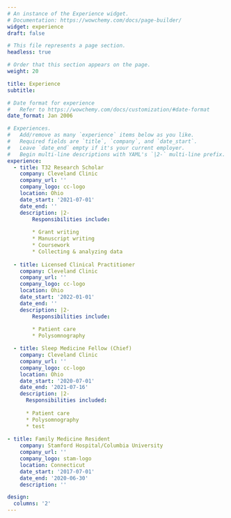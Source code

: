 ```yaml
---
# An instance of the Experience widget.
# Documentation: https://wowchemy.com/docs/page-builder/
widget: experience
draft: false

# This file represents a page section.
headless: true

# Order that this section appears on the page.
weight: 20

title: Experience
subtitle:

# Date format for experience
#   Refer to https://wowchemy.com/docs/customization/#date-format
date_format: Jan 2006

# Experiences.
#   Add/remove as many `experience` items below as you like.
#   Required fields are `title`, `company`, and `date_start`.
#   Leave `date_end` empty if it's your current employer.
#   Begin multi-line descriptions with YAML's `|2-` multi-line prefix.
experience:
  - title: T32 Research Scholar
    company: Cleveland Clinic
    company_url: ''
    company_logo: cc-logo
    location: Ohio
    date_start: '2021-07-01'
    date_end: ''
    description: |2-
        Responsibilities include:
        
        * Grant writing
        * Manuscript writing
        * Coursework
        * Collecting & analyzing data
    
  - title: Licensed Clinical Practitioner
    company: Cleveland Clinic
    company_url: ''
    company_logo: cc-logo
    location: Ohio
    date_start: '2022-01-01'
    date_end: ''
    description: |2-
        Responsibilities include:
        
        * Patient care
        * Polysomnography

  - title: Sleep Medicine Fellow (Chief)
    company: Cleveland Clinic
    company_url: ''
    company_logo: cc-logo
    location: Ohio
    date_start: '2020-07-01'
    date_end: '2021-07-16'
    description: |2-
      Responsibilities included:
      
      * Patient care
      * Polysomnography
      * test
      
- title: Family Medicine Resident
    company: Stamford Hospital/Columbia University
    company_url: ''
    company_logo: stam-logo
    location: Connecticut
    date_start: '2017-07-01'
    date_end: '2020-06-30'
    description: ''

design:
  columns: '2'
---
```

